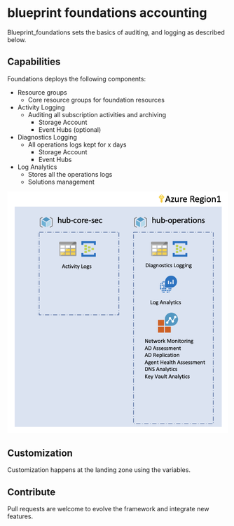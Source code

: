 # blueprint foundations accounting

Blueprint_foundations sets the basics of auditing, and logging as described below.

## Capabilities

Foundations deploys the following components:

 - Resource groups
    - Core resource groups for foundation resources
 - Activity Logging
    - Auditing all subscription activities and archiving
        - Storage Account
        - Event Hubs (optional)
 - Diagnostics Logging
    - All operations logs kept for x days
        - Storage Account
        - Event Hubs
 - Log Analytics
    - Stores all the operations logs
    - Solutions management

![Foundations blueprint overview](../../../_pictures/caf_foundations/foundations_accounting.png)

## Customization

Customization happens at the landing zone using the variables.

## Contribute

Pull requests are welcome to evolve the framework and integrate new features.
